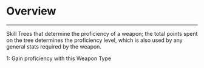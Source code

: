 
# Overview
___
Skill Trees that determine the proficiency of a weapon; the total points spent on the tree determines the proficiency level, which is also used by any general stats required by the weapon.

1: Gain proficiency with this Weapon Type